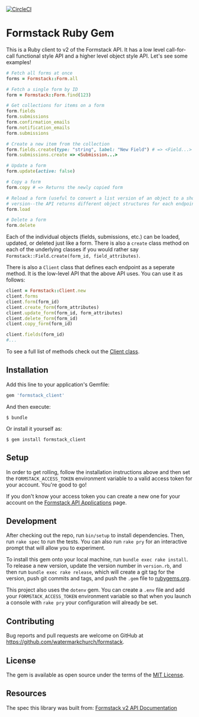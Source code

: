 [![CircleCI](https://circleci.com/gh/watermarkchurch/formstack.svg?style=svg)](https://circleci.com/gh/watermarkchurch/formstack)

# Formstack Ruby Gem

This is a Ruby client to v2 of the Formstack API. It has a low level
call-for-call functional style API and a higher level object style API.
Let's see some examples!

```ruby
# Fetch all forms at once
forms = Formstack::Form.all

# Fetch a single form by ID
form = Formstack::Form.find(123)

# Get collections for items on a form
form.fields
form.submissions
form.confirmation_emails
form.notification_emails
form.submissions

# Create a new item from the collection
form.fields.create(type: "string", label: "New Field") # => <Field...>
form.submissions.create => <Submission...>

# Update a form
form.update(active: false)

# Copy a form
form.copy # => Returns the newly copied form

# Reload a form (useful to convert a list version of an object to a show
# version--the API returns different object structures for each endpoint)
form.load

# Delete a form
form.delete
```

Each of the individual objects (fields, submissions, etc.) can be
loaded, updated, or deleted just like a form. There is also a `create`
class method on each of the underlying classes if you would rather say
`Formstack::Field.create(form_id, field_attributes)`.

There is also a `Client` class that defines each endpoint as a seperate
method. It is the low-level API that the above API uses. You can use it
as follows:

```ruby
client = Formstack::Client.new
client.forms
client.form(form_id)
client.create_form(form_attributes)
client.update_form(form_id, form_attributes)
client.delete_form(form_id)
client.copy_form(form_id)

client.fields(form_id)
#...
```

To see a full list of methods check out the [Client class].

## Installation

Add this line to your application's Gemfile:

```ruby
gem 'formstack_client'
```

And then execute:

    $ bundle

Or install it yourself as:

    $ gem install formstack_client

## Setup

In order to get rolling, follow the installation instructions above and
then set the `FORMSTACK_ACCESS_TOKEN` environment variable to a valid
access token for your account. You're good to go!

If you don't know your access token you can create a new one for your
account on the [Formstack API Applications] page.


## Development

After checking out the repo, run `bin/setup` to install dependencies.
Then, run `rake spec` to run the tests. You can also run `rake pry`
for an interactive prompt that will allow you to experiment.

To install this gem onto your local machine, run `bundle exec rake
install`. To release a new version, update the version number in
`version.rb`, and then run `bundle exec rake release`, which will create
a git tag for the version, push git commits and tags, and push the
`.gem` file to [rubygems.org](https://rubygems.org).

This project also uses the `dotenv` gem. You can create a `.env` file
and add your `FORMSTACK_ACCESS_TOKEN` environment variable so that when
you launch a console with `rake pry` your configuration will already be
set.

## Contributing

Bug reports and pull requests are welcome on GitHub at https://github.com/watermarkchurch/formstack.


## License

The gem is available as open source under the terms of the [MIT License](http://opensource.org/licenses/MIT).

## Resources

The spec this library was built from: [Formstack v2 API Documentation]

[Formstack v2 API Documentation]: https://developers.formstack.com/v2.0
[Formstack API Applications]: https://www.formstack.com/admin/apiKey/main
[Client class]: https://github.com/watermarkchurch/formstack/blob/master/lib/formstack/client.rb
